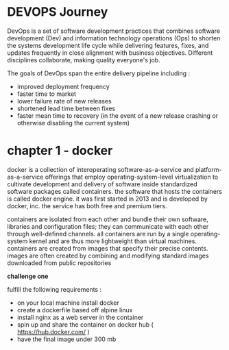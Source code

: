
# DEVOPS Journey

DevOps is a set of software development practices that combines software development (Dev) and information technology operations (Ops) to shorten the systems development life cycle while delivering features, fixes, and updates frequently in close alignment with business objectives. Different disciplines collaborate, making quality everyone's job.

The goals of DevOps span the entire delivery pipeline including :

- improved deployment frequency
- faster time to market
- lower failure rate of new releases
- shortened lead time between fixes
- faster mean time to recovery (in the event of a new release crashing or otherwise disabling the current system)

# chapter 1 - docker

docker is a collection of interoperating software-as-a-service and platform-as-a-service offerings that employ operating-system-level virtualization to cultivate development and delivery of software inside standardized software packages called containers. the software that hosts the containers is called docker engine. it was first started in 2013 and is developed by docker, inc. the service has both free and premium tiers.

containers are isolated from each other and bundle their own software, libraries and configuration files; they can communicate with each other through well-defined channels. all containers are run by a single operating-system kernel and are thus more lightweight than virtual machines. containers are created from images that specify their precise contents. images are often created by combining and modifying standard images downloaded from public repositories

**challenge one**

fulfill the following requirements :

- on your local machine install docker
- create a dockerfile based off alpine linux
- install nginx as a web server in the container
- spin up and share the container on docker hub ( https://hub.docker.com/ )
- have the final image under 300 mb


